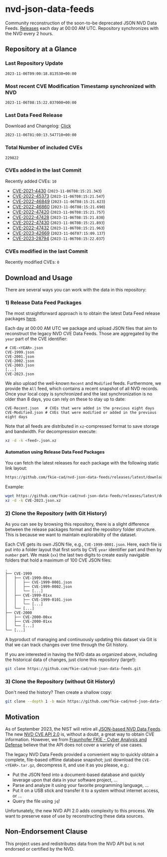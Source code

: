 # nvd-json-data-feeds

Community reconstruction of the soon-to-be deprecated JSON NVD Data Feeds. 
[Releases](https://github.com/fkie-cad/nvd-json-data-feeds/releases/latest) each day at 00:00 AM UTC.
Repository synchronizes with the NVD every 2 hours.

## Repository at a Glance

### Last Repository Update

```plain
2023-11-06T09:00:18.813530+00:00
```

### Most recent CVE Modification Timestamp synchronized with NVD

```plain
2023-11-06T08:15:22.037000+00:00
```

### Last Data Feed Release

Download and Changelog: [Click](https://github.com/fkie-cad/nvd-json-data-feeds/releases/latest)

```plain
2023-11-06T01:00:13.547710+00:00
```

### Total Number of included CVEs

```plain
229822
```

### CVEs added in the last Commit

Recently added CVEs: `10`

* [CVE-2021-4430](CVE-2021/CVE-2021-44xx/CVE-2021-4430.json) (`2023-11-06T08:15:21.343`)
* [CVE-2022-45373](CVE-2022/CVE-2022-453xx/CVE-2022-45373.json) (`2023-11-06T08:15:21.547`)
* [CVE-2022-46849](CVE-2022/CVE-2022-468xx/CVE-2022-46849.json) (`2023-11-06T08:15:21.623`)
* [CVE-2022-46860](CVE-2022/CVE-2022-468xx/CVE-2022-46860.json) (`2023-11-06T08:15:21.690`)
* [CVE-2022-47420](CVE-2022/CVE-2022-474xx/CVE-2022-47420.json) (`2023-11-06T08:15:21.757`)
* [CVE-2022-47428](CVE-2022/CVE-2022-474xx/CVE-2022-47428.json) (`2023-11-06T08:15:21.830`)
* [CVE-2022-47430](CVE-2022/CVE-2022-474xx/CVE-2022-47430.json) (`2023-11-06T08:15:21.893`)
* [CVE-2022-47432](CVE-2022/CVE-2022-474xx/CVE-2022-47432.json) (`2023-11-06T08:15:21.963`)
* [CVE-2023-42669](CVE-2023/CVE-2023-426xx/CVE-2023-42669.json) (`2023-11-06T07:15:09.137`)
* [CVE-2023-28794](CVE-2023/CVE-2023-287xx/CVE-2023-28794.json) (`2023-11-06T08:15:22.037`)


### CVEs modified in the last Commit

Recently modified CVEs: `0`



## Download and Usage

There are several ways you can work with the data in this repository:

### 1) Release Data Feed Packages

The most straightforward approach is to obtain the latest Data Feed release packages [here](https://github.com/fkie-cad/nvd-json-data-feeds/releases/latest).

Each day at 00:00 AM UTC we package and upload JSON files that aim to reconstruct the legacy NVD CVE Data Feeds.
Those are aggregated by the `year` part of the CVE identifier:

```
# CVE-<YEAR>.json
CVE-1999.json
CVE-2001.json
CVE-2002.json
CVE-2003.json
[...]
CVE-2023.json
```

We also upload the well-known `Recent` and `Modified` feeds.
Furthermore, we provide the `All` feed, which contains a recent snapshot of all NVD records.
Once your local copy is synchronized and the last synchronization is no older than 8 days, you can rely on these to stay up to date:

```plain
CVE-Recent.json   # CVEs that were added in the previous eight days
CVE-Modified.json # CVEs that were modified or added in the previous eight days
```

Note that all feeds are distributed in `xz`-compressed format to save storage and bandwidth.
For decompression execute:

```sh
xz -d -k <feed>.json.xz
```


#### Automation using Release Data Feed Packages

You can fetch the latest releases for each package with the following static link layout:

```sh
https://github.com/fkie-cad/nvd-json-data-feeds/releases/latest/download/CVE-<YEAR>.json.xz
```

Example:

```sh
wget https://github.com/fkie-cad/nvd-json-data-feeds/releases/latest/download/CVE-2023.json.xz
xz -d -k CVE-2023.json.xz
```

### 2) Clone the Repository (with Git History)

As you can see by browsing this repository, there is a slight difference between the release packages format and the repository folder structure.
This is because we want to maintain explorability of the dataset.

Each CVE gets its own JSON file, e.g., `CVE-1999-0001.json`.
Here, each file is put into a folder layout that first sorts by CVE `year` identifier part and then by `number` part.
We mask (`xx`) the last two digits to create easily navigable folders that hold a maximum of 100 CVE JSON files:

```plain
.
├── CVE-1999
│   ├── CVE-1999-00xx
│   │   ├── CVE-1999-0001.json
│   │   ├── CVE-1999-0002.json
│   │   └── [...]
│   ├── CVE-1999-01xx
│   │   ├── CVE-1999-0101.json
│   │   └── [...]
│   └── [...]
├── CVE-2000
│   ├── CVE-2000-00xx
│   ├── CVE-2000-01xx
│   └── [...]
└── [...]
```

A byproduct of managing and continuously updating this dataset via Git is that we can track changes over time through the Git history.

If you are interested in having the NVD data as organized above, including the historical data of changes, just clone this repository (large!):

```sh
git clone https://github.com/fkie-cad/nvd-json-data-feeds.git
```

### 3) Clone the Repository (without Git History)

Don't need the history? Then create a shallow copy:

```sh
git clone --depth 1 -b main https://github.com/fkie-cad/nvd-json-data-feeds.git
```

## Motivation

As of September 2023, the NIST will retire all [JSON-based NVD Data Feeds](https://nvd.nist.gov/vuln/data-feeds#divRetirementBanner-1).
The new [NVD CVE API 2.0](https://nvd.nist.gov/developers/vulnerabilities) is, without a doubt, a great way to obtain CVE information.
However, we from [Fraunhofer FKIE - Cyber Analysis and Defense](https://www.fkie.fraunhofer.de/en/departments/cad.html) believe that the API does not cover a variety of use cases.

The legacy NVD Data Feeds provided a convenient way to quickly obtain a complete, file-based offline database snapshot; just download the `CVE-<YEAR>.tar.gz`, decompress it, and use it as you please, e.g.:

* Put the JSON feed into a document-based database and quickly leverage upon that data in your software project, ...
* Parse and analyze it using your favorite programming language, ...
* Put it on a USB stick and transfer it to a system without internet access, or ...
* Query the file using `jq`!

Unfortunately, the new NVD API 2.0 adds complexity to this process.
We want to preserve ease of use by reconstructing these data sources.

## Non-Endorsement Clause

This project uses and redistributes data from the NVD API but is not endorsed or certified by the NVD.